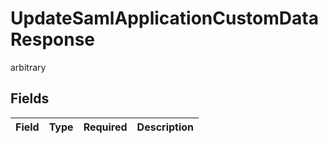 # UpdateSamlApplicationCustomDataResponse

arbitrary


## Fields

| Field       | Type        | Required    | Description |
| ----------- | ----------- | ----------- | ----------- |